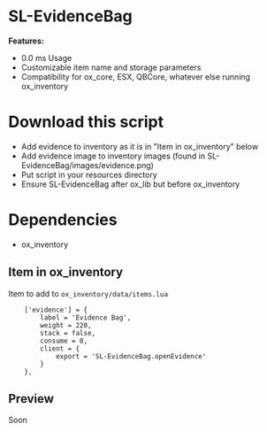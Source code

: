 # SL-EvidenceBag

<b>Features:</b>
- 0.0 ms Usage
- Customizable item name and storage parameters
- Compatibility for ox_core, ESX, QBCore, whatever else running ox_inventory

# Download this script
- Add evidence to inventory as it is in "Item in ox_inventory" below
- Add evidence image to inventory images (found in SL-EvidenceBag/images/evidence.png)
- Put script in your resources directory
- Ensure SL-EvidenceBag after ox_lib but before ox_inventory

# Dependencies
- ox_inventory

## Item in ox_inventory
Item to add to `ox_inventory/data/items.lua`
```
	['evidence'] = {
		label = 'Evidence Bag',
		weight = 220,
		stack = false,
		consume = 0,
		client = {
			export = 'SL-EvidenceBag.openEvidence'
		}
	},
```

## Preview
Soon
